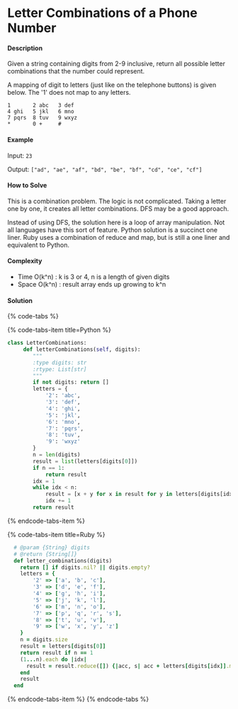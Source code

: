 # Letter Combinations of a Phone Number

#### Description

Given a string containing digits from 2-9 inclusive, return all possible letter combinations that the number could represent.

A mapping of digit to letters (just like on the telephone buttons) is given below. The '1' does not map to any letters.

```
1       2 abc   3 def
4 ghi   5 jkl   6 mno
7 pqrs  8 tuv   9 wxyz
*       0 +     #
```

#### Example

Input: `23`

Output: `["ad", "ae", "af", "bd", "be", "bf", "cd", "ce", "cf"]`

#### How to Solve

This is a combination problem. The logic is not complicated.
Taking a letter one by one, it creates all letter combinations.
DFS may be a good approach.

Instead of using DFS, the solution here is a loop of array manipulation. Not all languages have this sort of feature.
Python solution is a succinct one liner.
Ruby uses a combination of reduce and map, but is still a one liner and equivalent to Python.

#### Complexity

- Time O(k^n) : k is 3 or 4, n is a length of given digits
- Space O(k^n) : result array ends up growing to k^n

#### Solution

{% code-tabs %}

{% code-tabs-item title=Python %}
```python
class LetterCombinations:
     def letterCombinations(self, digits):
        """
        :type digits: str
        :rtype: List[str]
        """
        if not digits: return []   
        letters = {
            '2': 'abc',
            '3': 'def',
            '4': 'ghi',
            '5': 'jkl',
            '6': 'mno',
            '7': 'pqrs',
            '8': 'tuv',
            '9': 'wxyz'
        }
        n = len(digits)
        result = list(letters[digits[0]])
        if n == 1:
            return result
        idx = 1
        while idx < n:
            result = [x + y for x in result for y in letters[digits[idx]]]
            idx += 1
        return result
```
{% endcode-tabs-item %}

{% code-tabs-item title=Ruby %}
```ruby
  # @param {String} digits
  # @return {String[]}
  def letter_combinations(digits)
    return [] if digits.nil? || digits.empty?
    letters = {
        '2' => ['a', 'b', 'c'],
        '3' => ['d', 'e', 'f'],
        '4' => ['g', 'h', 'i'],
        '5' => ['j', 'k', 'l'],
        '6' => ['m', 'n', 'o'],
        '7' => ['p', 'q', 'r', 's'],
        '8' => ['t', 'u', 'v'],
        '9' => ['w', 'x', 'y', 'z']
    }
    n = digits.size
    result = letters[digits[0]]
    return result if n == 1
    (1...n).each do |idx|
      result = result.reduce([]) {|acc, s| acc + letters[digits[idx]].map {|l| s + l}}
    end
    result
  end
```
{% endcode-tabs-item %}
{% endcode-tabs %}